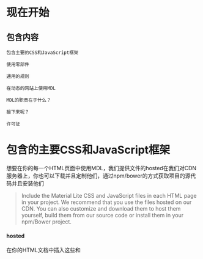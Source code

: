 # 现在开始

## 包含内容

    包含主要的CSS和JavaScript框架

    使用零部件

    通用的规则

    在动态的网站上使用MDL

    MDL的职责在于什么？

    接下来呢？

    许可证

# 包含的主要CSS和JavaScript框架

想要在你的每一个HTML页面中使用MDL，我们提供文件的hosted在我们对CDN服务器上，你也可以下载并且定制他们，通过npm/bower的方式获取项目的源代码并且安装他们

>Include the Material Lite CSS and JavaScript files in each HTML page in your project. We recommend that you use the files hosted on our CDN. You can also customize and download them to host them yourself, build them from our source code or install them in your npm/Bower project.

#### hosted

在你的HTML文档中插入这些<link>和<script>标签，他们包含了Material的图标字体，这些代码将会提供一个27kB大小的压缩包

    <link rel="stylesheet" href="https://fonts.googleapis.com/icon?family=Material+Icons">
    <link rel="stylesheet" href="https://code.getmdl.io/1.3.0/material.indigo-pink.min.css">
    <script defer src="https://code.getmdl.io/1.3.0/material.min.js"></script>

#### 下载

下载一个Javascript的包：https://code.getmdl.io/1.3.0/mdl.zip

在你的HTML文档中插入这些代码，他们包含了Material的图标字体

    <link rel="stylesheet" href="./material.min.css">
    <script src="./material.min.js"></script>
    <link rel="stylesheet" href="https://fonts.googleapis.com/icon?family=Material+Icons">

#### Build 

在MDL的[Github](https://github.com/google/material-design-lite)上下载源代码并且build它。

在控制台运行这些命令

    # Clone/copy the Material Design lite source code.
    git clone https://github.com/google/material-design-lite.git
    # Go into the newly created folder containing the source code.
    cd material-design-lite
    # Install necessary dependencies.
    npm install && npm install -g gulp
    # Build a production version of the components.
    gulp

你可以在dist文件夹找到MDL的目录，然后把他们复制到你的项目当中

在你的HTML文档中插入这些代码，他们包含了Material的图标字体

#### Bower

Bower提供了一个简易的方式去安装MDL，并且使用他们

在控制台运行这些命令

    bower install material-design-lite --save

MDL的文件夹江会被安装在你的项目中的bower_components文件夹中。

你需要在HTML文档中插入这些代码，他们包含了MDL的图标字体

    <link rel="stylesheet" href="/bower_components/material-design-lite/material.min.css">
    <script src="/bower_components/material-design-lite/material.min.js"></script>
    <link rel="stylesheet" href="https://fonts.googleapis.com/icon?family=Material+Icons">

#### NPM 

另一个简单的安装方式是NPM，你可以在控制台运行这些命令

    npm install material-design-lite --save

MDL的文件将会被安装在你的项目中的node_modules文件夹里

在你的HTML文档中插入这些代码，他们包含了Material的图标字体

    <link rel="stylesheet" href="/node_modules/material-design-lite/material.min.css">
    <script src="/node_modules/material-design-lite/material.min.js"></script>
    <link rel="stylesheet" href="https://fonts.googleapis.com/icon?family=Material+Icons">

##### 备注：选择颜色方案

颜色方案在MD中极为重要，HOSDED提供的是默认的indigo-pink颜色，同时，我们的CDN主机也提供了一些常见的配色方案。如果你想定义个性的颜色，我们也提供了定制和预览的工具

>Color schemes used in Material Design are based on a primary and an accent colors which you may want to personalize. These colors are specified in the CSS file name by following this pattern: material.{primary}-{accent}.min.css (e.g. material.indigo-pink.min.css). Our CDN hosts a number of color combinations based on common Material Design colors. To discover and preview available color combinations use our Customize and Preview tool.

就这样了！你已经准备好在你的网站上使用Material Design LIte！

## 使用零部件

